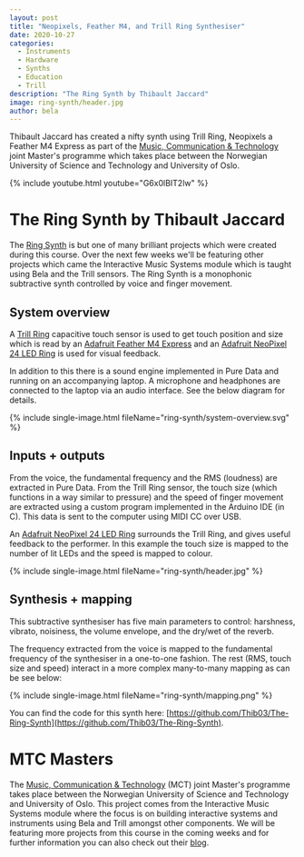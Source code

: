 ```yaml
---
layout: post
title: "Neopixels, Feather M4, and Trill Ring Synthesiser"
date: 2020-10-27
categories:
  - Instruments
  - Hardware
  - Synths
  - Education
  - Trill
description: "The Ring Synth by Thibault Jaccard"
image: ring-synth/header.jpg
author: bela
---
```


Thibault Jaccard has created a nifty synth using Trill Ring, Neopixels a Feather M4 Express as part of the [Music, Communication & Technology](https://www.ntnu.edu/studies/mmct/about) joint Master's programme which takes place between the Norwegian University of Science and Technology and University of Oslo.

{% include youtube.html youtube="G6x0lBIT2lw" %}

# The Ring Synth by Thibault Jaccard

The [Ring Synth](https://mct-master.github.io/interactive-music-systems/2020/10/20/the-ring-synth.html) is but one of many brilliant projects which were created during this course. Over the next few weeks we'll be featuring other projects which came the Interactive Music Systems module which is taught using Bela and the Trill sensors. The Ring Synth is a monophonic subtractive synth controlled by voice and finger movement.

## System overview

A [Trill Ring](https://shop.bela.io/products/trill-ring) capacitive touch sensor is used to get touch position and size which is read by an [Adafruit Feather M4 Express](https://www.adafruit.com/product/3857) and an [Adafruit NeoPixel 24 LED Ring](https://www.adafruit.com/product/1586) is used for visual feedback.

In addition to this there is a sound engine implemented in Pure Data and running on an accompanying laptop. A microphone and headphones are connected to the laptop via an audio interface. See the below diagram for details.

{% include single-image.html fileName="ring-synth/system-overview.svg" %}

## Inputs + outputs

From the voice, the fundamental frequency and the RMS (loudness) are extracted in Pure Data. From the Trill Ring sensor, the touch size (which functions in a way similar to pressure) and the speed of finger movement are extracted using a custom program implemented in the Arduino IDE (in C). This data is sent to the computer using MIDI CC over USB.

An [Adafruit NeoPixel 24 LED Ring](https://www.adafruit.com/product/1586) surrounds the Trill Ring, and gives useful feedback to the performer. In this example the touch size is mapped to the number of lit LEDs and the speed is mapped to colour.

{% include single-image.html fileName="ring-synth/header.jpg" %}


## Synthesis + mapping
This subtractive synthesiser has five main parameters to control: harshness, vibrato, noisiness, the volume envelope, and the dry/wet of the reverb.

The frequency extracted from the voice is mapped to the fundamental frequency of the synthesiser in a one-to-one fashion. The rest (RMS, touch size and speed) interact in a more complex many-to-many mapping as can be see below:

{% include single-image.html fileName="ring-synth/mapping.png" %}

You can find the code for this synth here: [https://github.com/Thib03/The-Ring-Synth](https://github.com/Thib03/The-Ring-Synth).

# MTC Masters

The [Music, Communication & Technology](https://www.ntnu.edu/studies/mmct/about) (MCT) joint Master's programme takes place between the Norwegian University of Science and Technology and University of Oslo. This project comes from the Interactive Music Systems module where the focus is on building interactive systems and instruments using Bela and Trill amongst other components. We will be featuring more projects from this course in the coming weeks and for further information you can also check out their [blog](https://mct-master.github.io/).
